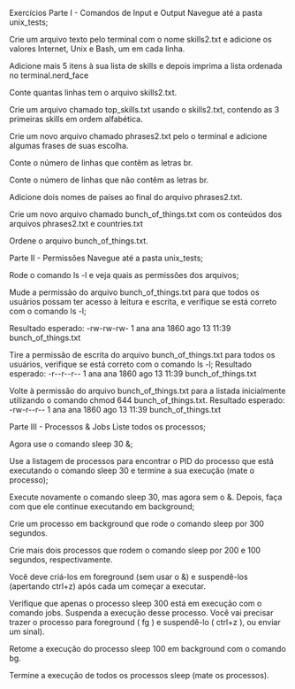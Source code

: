 Exercícios
Parte I - Comandos de Input e Output
Navegue até a pasta unix_tests;

Crie um arquivo texto pelo terminal com o nome skills2.txt e adicione os valores Internet, Unix e Bash, um em cada linha.

Adicione mais 5 itens à sua lista de skills e depois imprima a lista ordenada no terminal.nerd_face

Conte quantas linhas tem o arquivo skills2.txt.

Crie um arquivo chamado top_skills.txt usando o skills2.txt, contendo as 3 primeiras skills em ordem alfabética.

Crie um novo arquivo chamado phrases2.txt pelo o terminal e adicione algumas frases de suas escolha.

Conte o número de linhas que contêm as letras br.

Conte o número de linhas que não contêm as letras br.

Adicione dois nomes de países ao final do arquivo phrases2.txt.

Crie um novo arquivo chamado bunch_of_things.txt com os conteúdos dos arquivos phrases2.txt e countries.txt

Ordene o arquivo bunch_of_things.txt.

Parte II - Permissões
Navegue até a pasta unix_tests;

Rode o comando ls -l e veja quais as permissões dos arquivos;

Mude a permissão do arquivo bunch_of_things.txt para que todos os usuários possam ter acesso à leitura e escrita, e verifique se está correto com o comando ls -l;

Resultado esperado: -rw-rw-rw- 1 ana ana 1860 ago 13 11:39 bunch_of_things.txt

Tire a permissão de escrita do arquivo bunch_of_things.txt para todos os usuários, verifique se está correto com o comando ls -l;
Resultado esperado: -r--r--r-- 1 ana ana 1860 ago 13 11:39 bunch_of_things.txt

Volte à permissão do arquivo bunch_of_things.txt para a listada inicialmente utilizando o comando chmod 644 bunch_of_things.txt.
Resultado esperado: -rw-r--r-- 1 ana ana 1860 ago 13 11:39 bunch_of_things.txt

Parte III - Processos & Jobs
Liste todos os processos;

Agora use o comando sleep 30 &;

Use a listagem de processos para encontrar o PID do processo que está executando o comando sleep 30 e termine a sua execução (mate o processo);

Execute novamente o comando sleep 30, mas agora sem o &. Depois, faça com que ele continue executando em background;

Crie um processo em background que rode o comando sleep por 300 segundos.

Crie mais dois processos que rodem o comando sleep por 200 e 100 segundos, respectivamente.

Você deve criá-los em foreground (sem usar o &) e suspendê-los (apertando ctrl+z) após cada um começar a executar.

Verifique que apenas o processo sleep 300 está em execução com o comando jobs. Suspenda a execução desse processo.
Você vai precisar trazer o processo para foreground ( fg ) e suspendê-lo ( ctrl+z ), ou enviar um sinal).

Retome a execução do processo sleep 100 em background com o comando bg.

Termine a execução de todos os processos sleep (mate os processos).
